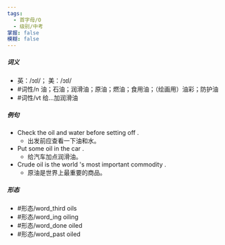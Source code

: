 ```yaml
---
tags:
  - 首字母/O
  - 级别/中考
掌握: false
模糊: false
---
```

##### 词义
- 英：/ɔɪl/； 美：/ɔɪl/
- #词性/n  油；石油；润滑油；原油；燃油；食用油；（绘画用）油彩；防护油
- #词性/vt  给…加润滑油
##### 例句
- Check the oil and water before setting off .
	- 出发前应查看一下油和水。
- Put some oil in the car .
	- 给汽车加点润滑油。
- Crude oil is the world 's most important commodity .
	- 原油是世界上最重要的商品。
##### 形态
- #形态/word_third oils
- #形态/word_ing oiling
- #形态/word_done oiled
- #形态/word_past oiled
